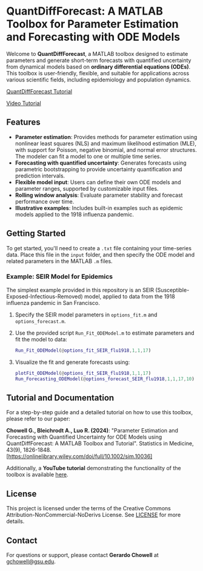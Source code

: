 # QuantDiffForecast: A MATLAB Toolbox for Parameter Estimation and Forecasting with ODE Models

Welcome to **QuantDiffForecast**, a MATLAB toolbox designed to estimate parameters and generate short-term forecasts with quantified uncertainty from dynamical models based on **ordinary differential equations (ODEs)**. This toolbox is user-friendly, flexible, and suitable for applications across various scientific fields, including epidemiology and population dynamics.

<p> <a href="https://onlinelibrary.wiley.com/doi/full/10.1002/sim.10036" target="_blank">QuantDiffForecast Tutorial</a></p> 
<p><a href="https://www.youtube.com/watch?v=eyyX63H12sY&t=41s" target="_blank">Video Tutorial</a></p>

## Features

- **Parameter estimation**: Provides methods for parameter estimation using nonlinear least squares (NLS) and maximum likelihood estimation (MLE), with support for Poisson, negative binomial, and normal error structures. The modeler can fit a model to one or multiple time series.
- **Forecasting with quantified uncertainty**: Generates forecasts using parametric bootstrapping to provide uncertainty quantification and prediction intervals.
- **Flexible model input**: Users can define their own ODE models and parameter ranges, supported by customizable input files.
- **Rolling window analysis**: Evaluate parameter stability and forecast performance over time.
- **Illustrative examples**: Includes built-in examples such as epidemic models applied to the 1918 influenza pandemic.

## Getting Started

To get started, you'll need to create a `.txt` file containing your time-series data. Place this file in the `input` folder, and then specify the ODE model and related parameters in the MATLAB `.m` files. 

### Example: SEIR Model for Epidemics

The simplest example provided in this repository is an SEIR (Susceptible-Exposed-Infectious-Removed) model, applied to data from the 1918 influenza pandemic in San Francisco.

1. Specify the SEIR model parameters in `options_fit.m` and `options_forecast.m`.
2. Use the provided script `Run_Fit_ODEModel.m` to estimate parameters and fit the model to data:

   ```matlab
   Run_Fit_ODEModel(@options_fit_SEIR_flu1918,1,1,17)
   ```

3. Visualize the fit and generate forecasts using:

   ```matlab
   plotFit_ODEModel(@options_fit_SEIR_flu1918,1,1,17)
   Run_Forecasting_ODEModel(@options_forecast_SEIR_flu1918,1,1,17,10)
   ```
   
## Tutorial and Documentation

For a step-by-step guide and a detailed tutorial on how to use this toolbox, please refer to our paper:

**Chowell G., Bleichrodt A., Luo R. (2024)**: "Parameter Estimation and Forecasting with Quantified Uncertainty for ODE Models using QuantDiffForecast: A MATLAB Toolbox and Tutorial". Statistics in Medicine, 43(9), 1826-1848.
[https://onlinelibrary.wiley.com/doi/full/10.1002/sim.10036]

Additionally, a **YouTube tutorial** demonstrating the functionality of the toolbox is available [here](https://www.youtube.com/watch?v=eyyX63H12sY).

## License

This project is licensed under the terms of the Creative Commons Attribution-NonCommercial-NoDerivs License. See [LICENSE](LICENSE) for more details.

## Contact

For questions or support, please contact **Gerardo Chowell** at [gchowell@gsu.edu](mailto:gchowell@gsu.edu).
